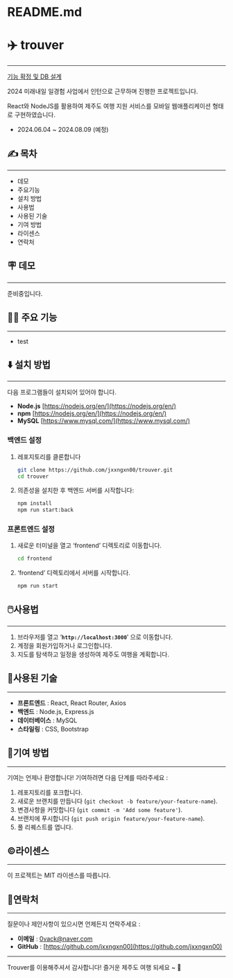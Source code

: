 # README.md

# ✈️ trouver

---

[기능 확정 및 DB 설계](https://www.notion.so/DB-4e7131cf092b481184c86a8659b1cf08?pvs=21)

2024 미래내일 일경험 사업에서 인턴으로 근무하며 진행한 프로젝트입니다.

React와 NodeJS를 활용하여 제주도 여행 지원 서비스를 모바일 웹애플리케이션 형태로 구현하였습니다.

- 2024.06.04 ~ 2024.08.09 (예정)

## ✍️ 목차

---

- 데모
- 주요기능
- 설치 방법
- 사용법
- 사용된 기술
- 기여 방법
- 라이센스
- 연락처

## 🪧 데모

---

준비중입니다.

## 💁‍♀️ 주요 기능

---

- test

## ⬇️ 설치 방법

---

다음 프로그램들이 설치되어 있어야 합니다.

- **Node.js** [https://nodejs.org/en/](https://nodejs.org/en/)
- **npm** [https://nodejs.org/en/](https://nodejs.org/en/)
- **MySQL** [https://www.mysql.com/](https://www.mysql.com/)

### 백엔드 설정

1. 레포지토리를 클론합니다
    
    ```bash
    git clone https://github.com/jxxngxn00/trouver.git
    cd trouver
    ```
    
2. 의존성을 설치한 후 백엔드 서버를 시작합니다:
    
    ```bash
    npm install
    npm run start:back
    ```
    

### 프론트엔드 설정

1. 새로운 터미널을 열고 ‘frontend’ 디렉토리로 이동합니다.
    
    ```bash
    cd frontend
    ```
    
2. ‘frontend’ 디렉토리에서 서버를 시작합니다.
    
    ```bash
    npm run start
    ```
    

## 🖱️사용법

---

1. 브라우저를 열고 ‘**`http://localhost:3000`**’ 으로 이동합니다.
2. 계정을 회원가입하거나 로그인합니다.
3. 지도를 탐색하고 일정을 생성하여 제주도 여행을 계획합니다.

## 💾사용된 기술

---

- **프론트엔드** : React, React Router, Axios
- **백엔드** : Node.js, Express.js
- **데이터베이스** : MySQL
- **스타일링** : CSS, Bootstrap

## 💁기여 방법

---

기여는 언제나 환영합니다! 기여하려면 다음 단계를 따라주세요 :

1. 레포지토리를 포크합니다.
2. 새로운 브랜치를 만듭니다 (`git checkout -b feature/your-feature-name`).
3. 변경사항을 커밋합니다 (`git commit -m 'Add some feature'`).
4. 브랜치에 푸시합니다 (`git push origin feature/your-feature-name`).
5. 풀 리퀘스트를 엽니다.

## ©️라이센스

---

이 프로젝트는 MIT 라이센스를 따릅니다.

## 🤙연락처

---

질문이나 제안사항이 있으시면 언제든지 연락주세요 :

- **이메일** : 0vack@naver.com
- **GitHub** : [https://github.com/jxxngxn00](https://github.com/jxxngxn00)

---

Trouver를 이용해주셔서 감사합니다! 즐거운 제주도 여행 되세요 ~ 🍊